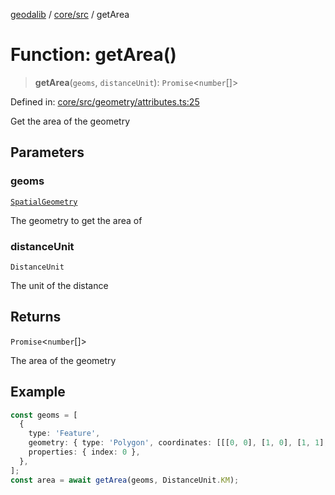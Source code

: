 [geodalib](../../../modules.md) / [core/src](../index.md) / getArea

# Function: getArea()

> **getArea**(`geoms`, `distanceUnit`): `Promise`\<`number`[]\>

Defined in: [core/src/geometry/attributes.ts:25](https://github.com/GeoDaCenter/geoda-lib/blob/3f9453a08cf3d7f96b1a0d65d18359804129d8d2/js/packages/core/src/geometry/attributes.ts#L25)

Get the area of the geometry

## Parameters

### geoms

[`SpatialGeometry`](../type-aliases/SpatialGeometry.md)

The geometry to get the area of

### distanceUnit

`DistanceUnit`

The unit of the distance

## Returns

`Promise`\<`number`[]\>

The area of the geometry

## Example

```ts
const geoms = [
  {
    type: 'Feature',
    geometry: { type: 'Polygon', coordinates: [[[0, 0], [1, 0], [1, 1], [0, 1], [0, 0]]] },
    properties: { index: 0 },
  },
];
const area = await getArea(geoms, DistanceUnit.KM);
```
